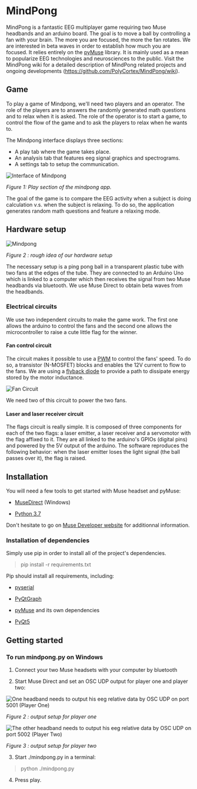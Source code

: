# MindPong

  

MindPong is a fantastic EEG multiplayer game requiring two Muse headbands and an arduino board. The goal is to move a ball by controlling a fan with your brain. The more you are focused, the more the fan rotates. We are interested in beta waves in order to establish how much you are focused. It relies entirely on the [pyMuse](https://github.com/PolyCortex/pyMuse) library. It is mainly used as a mean to popularize EEG technologies and neurosciences to the public.  Visit the MindPong wiki for a detailed description of MindPong related projects and ongoing developments (https://github.com/PolyCortex/MindPong/wiki).
  
## Game

To play a game of Mindpong, we'll need two players and an operator. The role of the players are to answers the randomly generated math questions and to relax when it is asked. The role of the operator is to start a game, to control the flow of the game and to ask the players to relax when he wants to.

The Mindpong interface displays three sections:

- A play tab where the game takes place.
- An analysis tab that features eeg signal graphics and spectrograms.
- A settings tab to setup the communication.

![Interface of Mindpong](https://lh3.googleusercontent.com/B1HaWQ-g6CeQk5Wn0FcjbYWXwTdrNBvXyfggDLommGk11zaciuiIpC7W1LnE8SFuzzOwKTqNOr57)

*Figure 1: Play section of the mindpong app.*

The goal of the game is to compare the EEG activity when a subject is doing calculation v.s. when the subject is relaxing. To do so, the application generates random math questions and feature a relaxing mode.

## Hardware setup

  

![](https://lh3.googleusercontent.com/hYLyprlF2NU10iol23kcK9le9mxZFwJHhowW4WIG_MiD-Xwt7dxBypljR12KK2bUvDECs3nIVfNz  "Mindpong")

  

*Figure 2 : rough idea of our hardware setup*

  

The necessary setup is a ping pong ball in a transparent plastic tube with two fans at the edges of the tube. They are connected to an Arduino Uno which is linked to a computer which then receives the signal from two Muse headbands via bluetooth. We use Muse Direct to obtain beta waves from the headbands.

  

### Electrical circuits

  

We use two independent circuits to make the game work. The first one allows the arduino to control the fans and the second one allows the microcontroller to raise a cute little flag for the winner.

  

#### Fan control circuit

  

The circuit makes it possible to use a [PWM](https://en.wikipedia.org/wiki/Pulse-width_modulation) to control the fans' speed. To do so, a transistor (N-MOSFET) blocks and enables the 12V current to flow to the fans. We are using a [flyback diode](https://en.wikipedia.org/wiki/Flyback_diode) to provide a path to dissipate energy stored by the motor inductance.

  

![Fan Circuit](https://lh3.googleusercontent.com/FvU2NcXTf2U4deSbWsVEagh_gK9IJBwsLBZUwifjeJtzx3YXEerjKFWneWsKj4rK-UNyDokOJA0V  "Fan Circuit")

We need two of this circuit to power the two fans.

  

#### Laser and laser receiver circuit

  

The flags circuit is really simple. It is composed of three components for each of the two flags: a laser emitter, a laser receiver and a servomotor with the flag affixed to it. They are all linked to the arduino's GPIOs (digital pins) and powered by the 5V output of the arduino. The software reproduces the following behavior: when the laser emitter loses the light signal (the ball passes over it), the flag is raised.

  

## Installation

You will need a few tools to get started with Muse headset and pyMuse:

  

*  [MuseDirect](https://www.microsoft.com/en-us/p/muse-direct/9p0mbp6nv07x?activetab=pivot:overviewtab) (Windows)

  

*  [Python 3.7](https://www.python.org/downloads/release/python-370/)

  

Don't hesitate to go on [Muse Developer website](http://developer.choosemuse.com/) for additionnal information.

  
  

### Installation of dependencies

  

Simply use pip in order to install all of the project's dependencies.

  
  

> pip install -r requirements.txt

  
  

Pip should install all requirements, including:

  

*  [pyserial](https://github.com/pyserial/pyserial)

*  [PyQtGraph](http://www.pyqtgraph.org/)

*  [pyMuse](https://github.com/PolyCortex/pyMuse/) and its own dependencies

*  [PyQt5](https://www.riverbankcomputing.com/software/pyqt/intro)

  

## Getting started

  

### To run mindpong.py on Windows

  

1. Connect your two Muse headsets with your computer by bluetooth

  

2. Start Muse Direct and set an OSC UDP output for player one and player two:

  

![One headband needs to output his eeg relative data by OSC UDP on port 5001 (Player One)](https://lh3.googleusercontent.com/ScMKcED4j-zZorx4d1T5wt1C1Bj77RoG66tWXi9HJK2lW6FCJ8ExcOokcgxV4x3xf13MWFBWTVI  "PlayerOne")

*Figure 2 : output setup for player one*

  

![The other headband needs to output his eeg relative data by OSC UDP on port 5002 (Player Two)](https://lh3.googleusercontent.com/MM86nkKx5G34gXIX4TYHwlmRQV4f8bnHP-k2PH3dKrEQqoPWGavZH2RPWB_6ZrzbBIz-VCZe9q4  "Player Two")

*Figure 3 : output setup for player two*

  

3. Start ./mindpong.py in a terminal:

  

> python ./mindpong.py

  

4. Press play.
